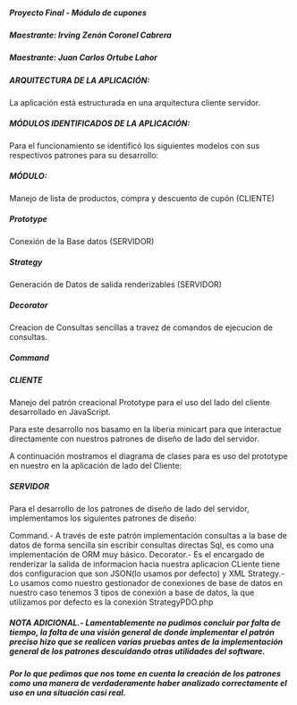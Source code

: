 ##### Proyecto Final - Módulo de cupones
##### Maestrante: Irving Zenón Coronel Cabrera
##### Maestrante: Juan Carlos Ortube Lahor

##### ARQUITECTURA DE LA APLICACIÓN:

La aplicación está estructurada en una arquitectura cliente servidor.


##### MÓDULOS IDENTIFICADOS DE LA APLICACIÓN:

Para el funcionamiento se identificó los siguientes modelos con sus respectivos patrones para su desarrollo:


##### MÓDULO:
Manejo de lista de productos, compra y descuento de cupón  (CLIENTE)
##### Prototype 

Conexión de la Base datos (SERVIDOR)
##### Strategy 

Generación de Datos de salida renderizables (SERVIDOR)
##### Decorator 

Creacion de Consultas sencillas a travez de comandos de ejecucion de consultas.
##### Command 


##### CLIENTE 

Manejo del patrón creacional Prototype para el uso del lado del cliente desarrollado en JavaScript.

Para este desarrollo nos basamo en la liberia minicart para que interactue directamente con nuestros patrones de diseño de lado del servidor.

A continuación mostramos el diagrama de clases para es uso del prototype en nuestro en la aplicación de lado del Cliente:




##### SERVIDOR


Para el desarrollo de los patrones de diseño de lado del servidor, implementamos los siguientes patrones de diseño:

Command.- A través de este patrón implementación consultas a la base de datos de forma sencilla sin escribir consultas directas Sql, es como una implementación de ORM muy básico.
Decorator.-  Es el encargado de renderizar la salida de informacion hacia nuestra aplicacion CLiente tiene dos configuracion que son JSON(lo usamos por defecto) y XML 
Strategy.- Lo usamos como nuestro gestionador de conexiones de base de datos en nuestro caso tenemos 3 tipos de conexión a base de datos, la que utilizamos por defecto es la conexión StrategyPDO.php 


##### NOTA ADICIONAL.- Lamentablemente no pudimos concluir por falta de tiempo, la falta de una visión general de donde implementar el patrón preciso hizo que se realicen varias pruebas antes de la implementación general de los patrones descuidando otras utilidades del software.

##### Por lo que pedimos que nos tome en cuenta la creación de los patrones como una manera de verdaderamente haber analizado correctamente el uso en una situación casi real.
